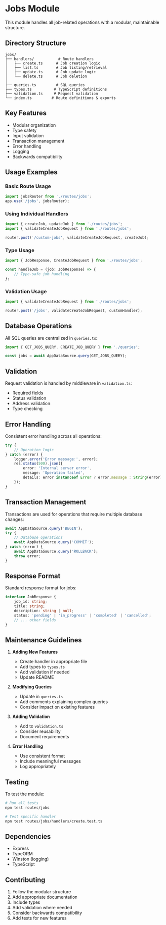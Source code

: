 # Jobs Module

This module handles all job-related operations with a modular, maintainable structure.

## Directory Structure

```
jobs/
├── handlers/           # Route handlers
│   ├── create.ts      # Job creation logic
│   ├── list.ts        # Job listing/retrieval
│   ├── update.ts      # Job update logic
│   └── delete.ts      # Job deletion
│
├── queries.ts         # SQL queries
├── types.ts          # TypeScript definitions
├── validation.ts     # Request validation
└── index.ts         # Route definitions & exports
```

## Key Features

- Modular organization
- Type safety
- Input validation
- Transaction management
- Error handling
- Logging
- Backwards compatibility

## Usage Examples

### Basic Route Usage

```typescript
import jobsRouter from './routes/jobs';
app.use('/jobs', jobsRouter);
```

### Using Individual Handlers

```typescript
import { createJob, updateJob } from './routes/jobs';
import { validateCreateJobRequest } from './routes/jobs';

router.post('/custom-jobs', validateCreateJobRequest, createJob);
```

### Type Usage

```typescript
import { JobResponse, CreateJobRequest } from './routes/jobs';

const handleJob = (job: JobResponse) => {
    // Type-safe job handling
};
```

### Validation Usage

```typescript
import { validateCreateJobRequest } from './routes/jobs';

router.post('/jobs', validateCreateJobRequest, customHandler);
```

## Database Operations

All SQL queries are centralized in `queries.ts`:

```typescript
import { GET_JOBS_QUERY, CREATE_JOB_QUERY } from './queries';

const jobs = await AppDataSource.query(GET_JOBS_QUERY);
```

## Validation

Request validation is handled by middleware in `validation.ts`:

- Required fields
- Status validation
- Address validation
- Type checking

## Error Handling

Consistent error handling across all operations:

```typescript
try {
    // Operation logic
} catch (error) {
    logger.error('Error message:', error);
    res.status(500).json({
        error: 'Internal server error',
        message: 'Operation failed',
        details: error instanceof Error ? error.message : String(error)
    });
}
```

## Transaction Management

Transactions are used for operations that require multiple database changes:

```typescript
await AppDataSource.query('BEGIN');
try {
    // Database operations
    await AppDataSource.query('COMMIT');
} catch (error) {
    await AppDataSource.query('ROLLBACK');
    throw error;
}
```

## Response Format

Standard response format for jobs:

```typescript
interface JobResponse {
    job_id: string;
    title: string;
    description: string | null;
    status: 'pending' | 'in_progress' | 'completed' | 'cancelled';
    // ... other fields
}
```

## Maintenance Guidelines

1. **Adding New Features**
   - Create handler in appropriate file
   - Add types to `types.ts`
   - Add validation if needed
   - Update README

2. **Modifying Queries**
   - Update in `queries.ts`
   - Add comments explaining complex queries
   - Consider impact on existing features

3. **Adding Validation**
   - Add to `validation.ts`
   - Consider reusability
   - Document requirements

4. **Error Handling**
   - Use consistent format
   - Include meaningful messages
   - Log appropriately

## Testing

To test the module:

```bash
# Run all tests
npm test routes/jobs

# Test specific handler
npm test routes/jobs/handlers/create.test.ts
```

## Dependencies

- Express
- TypeORM
- Winston (logging)
- TypeScript

## Contributing

1. Follow the modular structure
2. Add appropriate documentation
3. Include types
4. Add validation where needed
5. Consider backwards compatibility
6. Add tests for new features
